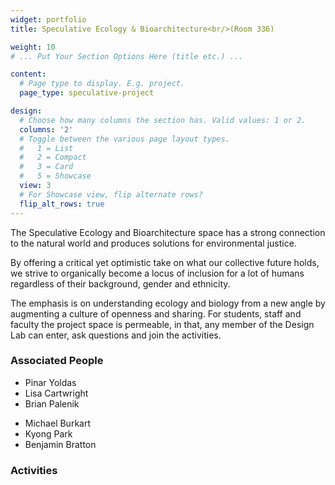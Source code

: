 ```yaml
---
widget: portfolio
title: Speculative Ecology & Bioarchitecture<br/>(Room 336)

weight: 10
# ... Put Your Section Options Here (title etc.) ...

content:
  # Page type to display. E.g. project.
  page_type: speculative-project

design:
  # Choose how many columns the section has. Valid values: 1 or 2.
  columns: '2'
  # Toggle between the various page layout types.
  #   1 = List
  #   2 = Compact  
  #   3 = Card
  #   5 = Showcase
  view: 3
  # For Showcase view, flip alternate rows?
  flip_alt_rows: true
---
```

The Speculative Ecology and Bioarchitecture space has a strong connection to the natural world and produces solutions for environmental justice. 

By offering a critical yet optimistic take on what our collective future holds, we strive to organically become a locus of inclusion for a lot of humans regardless of their background, gender and ethnicity. 

The  emphasis is on understanding ecology and biology from a new angle by augmenting a culture of openness and sharing. For students, staff and faculty the project space is permeable, in that, any member of the Design Lab can enter, ask questions and join the activities.


### Associated People
<div class="row">
  <div class="col-sm-4" markdown="1">
    <ul>
      <li>Pinar Yoldas</li>
      <li>Lisa Cartwright</li>
      <li>Brian Palenik</li>
    </ul>
    </div>
  <div class="col-sm-4" markdown="1">
    <ul>
      <li>Michael Burkart</li>
      <li>Kyong Park</li>
      <li>Benjamin Bratton</li>
    </ul>
  </div>
</div>

### Activities
<br/>




